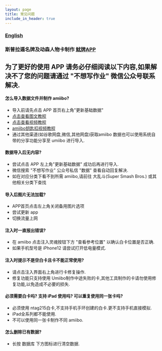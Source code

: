 ```yaml
---
layout: page
title: 常见问题
include_in_header: true
---
```

### [English](https://medium.com/@wzqwzq666/how-to-make-amiibo-with-iphone-in-2022-f0aca6d96b91)

### 斯普拉遁名牌及动森人物卡制作 [鱿牌APP](https://splatoon.umiibo.app/)

## 为了更好的使用 APP 请务必仔细阅读以下内容,如果解决不了您的问题请通过 "不想写作业" 微信公众号联系解决.
#### 怎么导入数据文件并制作 amiibo?
- 导入前请先点击 APP 首页右上角"更新基础数据"
- [点击查看图文教程](https://www.bilibili.com/read/cv14944601)
- [点击查看视频教程](https://www.bilibili.com/video/BV1vg411N7j5)
- [amiibo钥匙扣视频教程](https://www.bilibili.com/video/BV1Rz4y1p7qR)
- 通过其他渠道(如谷歌网盘,微信,其他网盘)获取amiibo 数据也可以使用系统自带的分享功能分享至 umiibo 进行导入.

#### 数据导入后无内容?
- 尝试点击 APP 左上角"更新基础数据" 成功后再进行导入.
- 微信搜索 "不想写作业" 公众号私信 "数据" 查看自动回复解决.
- 如在对应分类下看不到所需 amiibo,请前往 大乱斗(Super Smash Bros.) 或其他相关分类下查找

#### 导入后图片无法加载?
- APP首页点击左上角关闭备用图片选项
- 尝试更新 app
- 切换流量上网

#### 注入时一直报出错误?
- 在 amiibo 点击注入灵魂按钮下方 "查看参考位置" 以确认白卡位置是否正确.
- 如果手机型号是 iPhone12 请尝试打开低电量模式.

#### 注入时提示不是空白卡且卡不能正常使用?
- 请点击注入界面右上角进行卡修复操作.
- 修复功能只支持使用 Umiibo制作中途失败的卡,其他工具制作的卡请勿使用修复功能,以免造成不必要的损失.

#### 必须需要白卡吗? 支持 iPad 使用吗? 可以重复使用同一张卡吗?
- 必须使用 ntag215白卡,不支持手机手环创建的白卡.更不支持手机直接模拟.
- iPad全系列都不能使用.
- 不可以使用同一张卡制作不同 amiibo.

#### 怎么删除已有数据?
- 长按 数据库 下方图标进行清空数据.
